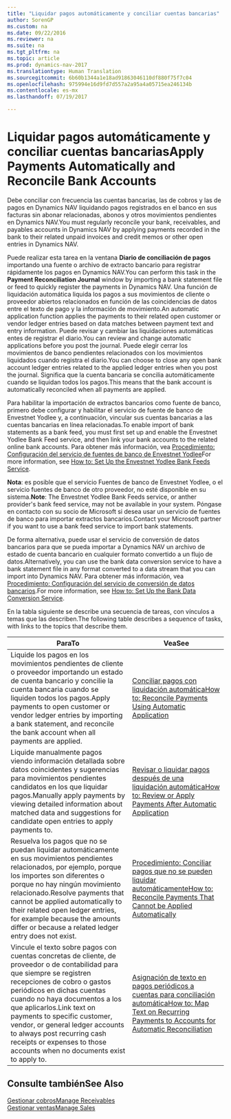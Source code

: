 ```yaml
---
title: "Liquidar pagos automáticamente y conciliar cuentas bancarias"
author: SorenGP
ms.custom: na
ms.date: 09/22/2016
ms.reviewer: na
ms.suite: na
ms.tgt_pltfrm: na
ms.topic: article
ms.prod: dynamics-nav-2017
ms.translationtype: Human Translation
ms.sourcegitcommit: 6b60b1344a1e18ad91863046110df880f75f7c04
ms.openlocfilehash: 975994e16d9fd7d557a2a95a4a05715ea246134b
ms.contentlocale: es-mx
ms.lasthandoff: 07/19/2017

---
```


# <a name="apply-payments-automatically-and-reconcile-bank-accounts"></a><span data-ttu-id="2c28b-102">Liquidar pagos automáticamente y conciliar cuentas bancarias</span><span class="sxs-lookup"><span data-stu-id="2c28b-102">Apply Payments Automatically and Reconcile Bank Accounts</span></span>
<span data-ttu-id="2c28b-103">Debe conciliar con frecuencia las cuentas bancarias, las de cobros y las de pagos en Dynamics NAV liquidando pagos registrados en el banco en sus facturas sin abonar relacionadas, abonos y otros movimientos pendientes en Dynamics NAV.</span><span class="sxs-lookup"><span data-stu-id="2c28b-103">You must regularly reconcile your bank, receivables, and payables accounts in Dynamics NAV by applying payments recorded in the bank to their related unpaid invoices and credit memos or other open entries in Dynamics NAV.</span></span>

<span data-ttu-id="2c28b-104">Puede realizar esta tarea en la ventana **Diario de conciliación de pagos** importando una fuente o archivo de extracto bancario para registrar rápidamente los pagos en Dynamics NAV.</span><span class="sxs-lookup"><span data-stu-id="2c28b-104">You can perform this task in the **Payment Reconciliation Journal** window by importing a bank statement file or feed to quickly register the payments in Dynamics NAV.</span></span> <span data-ttu-id="2c28b-105">Una función de liquidación automática liquida los pagos a sus movimientos de cliente o proveedor abiertos relacionados en función de las coincidencias de datos entre el texto de pago y la información de movimiento.</span><span class="sxs-lookup"><span data-stu-id="2c28b-105">An automatic application function applies the payments to their related open customer or vendor ledger entries based on data matches between payment text and entry information.</span></span> <span data-ttu-id="2c28b-106">Puede revisar y cambiar las liquidaciones automáticas entes de registrar el diario.</span><span class="sxs-lookup"><span data-stu-id="2c28b-106">You can review and change automatic applications before you post the journal.</span></span> <span data-ttu-id="2c28b-107">Puede elegir cerrar los movimientos de banco pendientes relacionados con los movimientos liquidados cuando registra el diario.</span><span class="sxs-lookup"><span data-stu-id="2c28b-107">You can choose to close any open bank account ledger entries related to the applied ledger entries when you post the journal.</span></span> <span data-ttu-id="2c28b-108">Significa que la cuenta bancaria se concilia automáticamente cuando se liquidan todos los pagos.</span><span class="sxs-lookup"><span data-stu-id="2c28b-108">This means that the bank account is automatically reconciled when all payments are applied.</span></span>

<span data-ttu-id="2c28b-109">Para habilitar la importación de extractos bancarios como fuente de banco, primero debe configurar y habilitar el servicio de fuente de banco de Envestnet Yodlee y, a continuación, vincular sus cuentas bancarias a las cuentas bancarias en línea relacionadas.</span><span class="sxs-lookup"><span data-stu-id="2c28b-109">To enable import of bank statements as a bank feed, you must first set up and enable the Envestnet Yodlee Bank Feed service, and then link your bank accounts to the related online bank accounts.</span></span> <span data-ttu-id="2c28b-110">Para obtener más información, vea [Procedimiento: Configuración del servicio de fuentes de banco de Envestnet Yodlee](bank-how-setup-bank-statement-service.md)</span><span class="sxs-lookup"><span data-stu-id="2c28b-110">For more information, see [How to: Set Up the Envestnet Yodlee Bank Feeds Service](bank-how-setup-bank-statement-service.md).</span></span>

<span data-ttu-id="2c28b-111">**Nota**: es posible que el servicio Fuentes de banco de Envestnet Yodlee, o el servicio fuentes de banco de otro proveedor, no esté disponible en su sistema.</span><span class="sxs-lookup"><span data-stu-id="2c28b-111">**Note**: The Envestnet Yodlee Bank Feeds service, or anther provider's bank feed service, may not be available in your system.</span></span> <span data-ttu-id="2c28b-112">Póngase en contacto con su socio de Microsoft si desea usar un servicio de fuentes de banco para importar extractos bancarios.</span><span class="sxs-lookup"><span data-stu-id="2c28b-112">Contact your Microsoft partner if you want to use a bank feed service to import bank statements.</span></span>

<span data-ttu-id="2c28b-113">De forma alternativa, puede usar el servicio de conversión de datos bancarios para que se pueda importar a Dynamics NAV un archivo de estado de cuenta bancario en cualquier formato convertido a un flujo de datos.</span><span class="sxs-lookup"><span data-stu-id="2c28b-113">Alternatively, you can use the bank data conversion service to have a bank statement file in any format converted to a data stream that you can import into Dynamics NAV.</span></span> <span data-ttu-id="2c28b-114">Para obtener más información, vea [Procedimiento: Configuración del servicio de conversión de datos bancarios](bank-how-setup-bank-data-conversion-service.md).</span><span class="sxs-lookup"><span data-stu-id="2c28b-114">For more information, see [How to: Set Up the Bank Data Conversion Service](bank-how-setup-bank-data-conversion-service.md).</span></span>

<span data-ttu-id="2c28b-115">En la tabla siguiente se describe una secuencia de tareas, con vínculos a temas que las describen.</span><span class="sxs-lookup"><span data-stu-id="2c28b-115">The following table describes a sequence of tasks, with links to the topics that describe them.</span></span>

|<span data-ttu-id="2c28b-116">Para</span><span class="sxs-lookup"><span data-stu-id="2c28b-116">To</span></span> |<span data-ttu-id="2c28b-117">Vea</span><span class="sxs-lookup"><span data-stu-id="2c28b-117">See</span></span> |
|---|----|
|<span data-ttu-id="2c28b-118">Liquide los pagos en los movimientos pendientes de cliente o proveedor importando un estado de cuenta bancario y concilie la cuenta bancaria cuando se liquiden todos los pagos.</span><span class="sxs-lookup"><span data-stu-id="2c28b-118">Apply payments to open customer or vendor ledger entries by importing a bank statement, and reconcile the bank account when all payments are applied.</span></span> | [<span data-ttu-id="2c28b-119">Conciliar pagos con liquidación automática</span><span class="sxs-lookup"><span data-stu-id="2c28b-119">How to: Reconcile Payments Using Automatic Application</span></span>](receivables-how-reconcile-payments-auto-application.md) |
|<span data-ttu-id="2c28b-120">Liquide manualmente pagos viendo información detallada sobre datos coincidentes y sugerencias para movimientos pendientes candidatos en los que liquidar pagos.</span><span class="sxs-lookup"><span data-stu-id="2c28b-120">Manually apply payments by viewing detailed information about matched data and suggestions for candidate open entries to apply payments to.</span></span> | [<span data-ttu-id="2c28b-121">Revisar o liquidar pagos después de una liquidación automática</span><span class="sxs-lookup"><span data-stu-id="2c28b-121">How to: Review or Apply Payments After Automatic Application</span></span>](receivables-how-review-apply-payments-auto-application.md)
|<span data-ttu-id="2c28b-122">Resuelva los pagos que no se puedan liquidar automáticamente en sus movimientos pendientes relacionados, por ejemplo, porque los importes son diferentes o porque no hay ningún movimiento relacionado.</span><span class="sxs-lookup"><span data-stu-id="2c28b-122">Resolve payments that cannot be applied automatically to their related open ledger entries, for example because the amounts differ or because a related ledger entry does not exist.</span></span> | [<span data-ttu-id="2c28b-123">Procedimiento: Conciliar pagos que no se pueden liquidar automáticamente</span><span class="sxs-lookup"><span data-stu-id="2c28b-123">How to: Reconcile Payments That Cannot be Applied Automatically</span></span>](receivables-how-reconcile-payments-cannot-apply-auto.md)
|<span data-ttu-id="2c28b-124">Vincule el texto sobre pagos con cuentas concretas de cliente, de proveedor o de contabilidad para que siempre se registren recepciones de cobro o gastos periódicos en dichas cuentas cuando no haya documentos a los que aplicarlos.</span><span class="sxs-lookup"><span data-stu-id="2c28b-124">Link text on payments to specific customer, vendor, or general ledger accounts to always post recurring cash receipts or expenses to those accounts when no documents exist to apply to.</span></span>| [<span data-ttu-id="2c28b-125">Asignación de texto en pagos periódicos a cuentas para conciliación automática</span><span class="sxs-lookup"><span data-stu-id="2c28b-125">How to: Map Text on Recurring Payments to Accounts for Automatic Reconciliation</span></span>](receivables-how-map-text-recurring-payments-accounts-auto-reconcilliation.md)|

## <a name="see-also"></a><span data-ttu-id="2c28b-126">Consulte también</span><span class="sxs-lookup"><span data-stu-id="2c28b-126">See Also</span></span>
[<span data-ttu-id="2c28b-127">Gestionar cobros</span><span class="sxs-lookup"><span data-stu-id="2c28b-127">Manage Receivables</span></span>](receivables-manage-receivables.md)  
[<span data-ttu-id="2c28b-128">Gestionar ventas</span><span class="sxs-lookup"><span data-stu-id="2c28b-128">Manage Sales</span></span>](sales-manage-sales.md)

